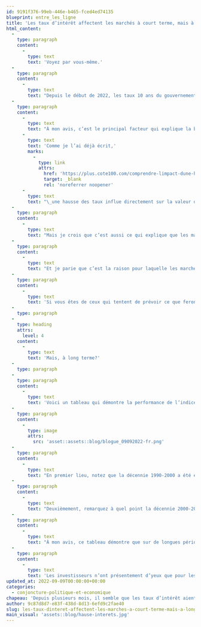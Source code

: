 ```yaml
---
id: 9191f376-99eb-446e-b465-fced4ed74135
blueprint: entre_les_ligne
title: 'Les taux d’intérêt affectent les marchés à court terme, mais à long terme?'
html_content:
  -
    type: paragraph
    content:
      -
        type: text
        text: 'Voyez par vous-même.'
  -
    type: paragraph
    content:
      -
        type: text
        text: "Depuis le début de 2022, les taux 10 ans du gouvernement américain, que je considère assez représentatifs de l’ensemble du marché obligataire à moyen terme, sont passés de près de 1,60\_% en début d’année à environ 3,34\_% au moment d’écrire ces lignes."
  -
    type: paragraph
    content:
      -
        type: text
        text: "À mon avis, c’est le principal facteur qui explique la baisse de près de 24 % de l’indice S&P 500 entre le 31 décembre 2021 et son creux du 17 juin dernier. En effet, le 14 juin, les taux 10 ans du gouvernement américain avaient atteint 3,48 %, un sommet depuis 2011.\_"
      -
        type: text
        text: 'Comme je l’ai déjà écrit,'
        marks:
          -
            type: link
            attrs:
              href: 'https://plus.cote100.com/comprendre-limpact-dune-hausse-des-taux-dinteret/'
              target: _blank
              rel: 'noreferrer noopener'
      -
        type: text
        text: "\_une hausse des taux influe directement sur la valeur de tout actif financier."
  -
    type: paragraph
    content:
      -
        type: text
        text: "Mais je crois que c’est aussi ce qui explique que les marchés aient fortement rebondi entre la mi-juin et la mi-août\_: le S&P\_500 a bondi de près de 19 % entre son creux du 17 juin et le 16 août dernier. Pendant la période, les taux 10 ans du gouvernement américain sont passés de 3,48 % à environ 2,60\_% (le 1er\_août)."
  -
    type: paragraph
    content:
      -
        type: text
        text: "Et je parie que c’est la raison pour laquelle les marchés ont à nouveau piqué du nez au cours des dernières semaines\_: depuis le 1er\_août, les taux 10 ans du gouvernement américain ont rebondi à 3,34\_%."
  -
    type: paragraph
    content:
      -
        type: text
        text: 'Si vous êtes de ceux qui tentent de prévoir ce que feront les marchés boursiers d’ici la fin de l’année, vous n’avez peut-être qu’à prévoir ce que feront les taux d’intérêt 10 ans du gouvernement américain. (Bonne chance!) Vous comprendrez pourquoi tant d’observateurs concentrent leur attention sur tout ce que la Réserve fédérale et son président, Jerome Powell, disent concernant les taux d’intérêt.'
  -
    type: paragraph
  -
    type: heading
    attrs:
      level: 4
    content:
      -
        type: text
        text: 'Mais, à long terme?'
  -
    type: paragraph
  -
    type: paragraph
    content:
      -
        type: text
        text: 'Voici un tableau qui démontre la performance de l’indice S&P 500 sur trois décennies depuis 1990 :'
  -
    type: paragraph
    content:
      -
        type: image
        attrs:
          src: 'asset::assets::blog/blogue_09092022-fr.png'
  -
    type: paragraph
    content:
      -
        type: text
        text: "En premier lieu, notez que la décennie 1990-2000 a été exceptionnelle, pas seulement sur le plan de la performance de l’indice (299,8\_%, ce qui exclut les dividendes), mais aussi de la croissance des bénéfices des sociétés qui composent l’indice (147,8\_%)."
  -
    type: paragraph
    content:
      -
        type: text
        text: "Deuxièmement, remarquez à quel point la décennie 2000-2010 a été difficile pour l’investisseur, avec un rendement de – 4,7\_% (toujours en excluant les dividendes). Je l’appelle la «\_décennie perdue ». Mais ce qui explique la piètre performance de l’indice durant la période n’est pas tant l’absence de croissance des bénéfices (49,2 %), mais bien plus une baisse de l’évaluation des marchés boursiers. Vous noterez en effet que le ratio cours-bénéfices était de 15,0 à la fin de 2009 par rapport à 23,5 à la fin de 1999.\_Et cela en dépit du fait que les taux d’intérêt avaient baissé pendant la période (de 5,1\_% à 3,3\_%)!"
  -
    type: paragraph
    content:
      -
        type: text
        text: "À mon avis, ce tableau démontre que sur de longues périodes, les taux d’intérêt ne sont qu’une des composantes qui influent sur les rendements boursiers. Les autres, tout aussi importantes, sont\_: la croissance des bénéfices des sociétés et l’évaluation générale des marchés boursiers."
  -
    type: paragraph
    content:
      -
        type: text
        text: 'Les investisseurs n’ont présentement d’yeux que pour les taux d’intérêt et le message de la Fed. À long terme cependant, les bénéfices des entreprises prennent beaucoup plus d’importance, de même que le niveau d’évaluation générale des marchés boursiers. C’est de ce côté qu’un investisseur à long terme devrait focaliser son attention.'
updated_at: 2022-09-09T00:00:00+00:00
categories:
  - conjoncture-politique-et-economique
chapeau: 'Depuis plusieurs mois, il semble que les taux d’intérêt aient été le principal facteur affectant les marchés boursiers.'
author: 9c87d8d7-e83f-438d-8d13-6efd9c2fae40
slug: les-taux-dinteret-affectent-les-marches-a-court-terme-mais-a-long-terme
main_visual: 'assets::blog/hause-interets.jpg'
---
```


